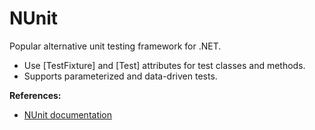# NUnit

Popular alternative unit testing framework for .NET.

- Use [TestFixture] and [Test] attributes for test classes and methods.
- Supports parameterized and data-driven tests.

**References:**
- [NUnit documentation](https://nunit.org/)
